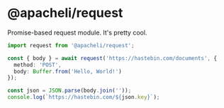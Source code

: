 # @apacheli/request
Promise-based request module. It's pretty cool.

```ts
import request from '@apacheli/request';

const { body } = await request('https://hastebin.com/documents', {
  method: 'POST',
  body: Buffer.from('Hello, World!')
});

const json = JSON.parse(body.join(''));
console.log(`https://hastebin.com/${json.key}`);
```
